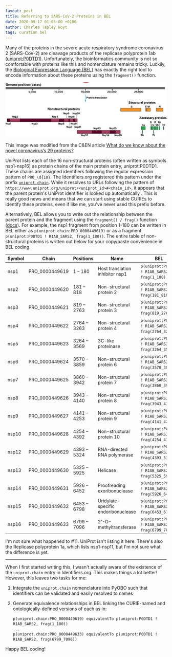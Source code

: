 ```yaml
---
layout: post
title: Referring to SARS-CoV-2 Proteins in BEL
date: 2020-09-17 01:05:00 +0100
author: Charles Tapley Hoyt
tags: curation bel
---
```

Many of the proteins in the severe acute respiratory syndrome coronavirus 2 (SARS-CoV-2)
are cleavage products of the replicase polyprotein 1ab ([uniprot:P0DTD1](https://identifiers.org/uniprot:P0DTD1)).
Unfortunately, the bioinformatics community is not so comfortable with proteins
like this and nomenclature remains tricky. Luckily, the [Biological Expression Language (BEL)](https://biological-expression-language.github.io)
has exactly the right tool to encode information about these proteins using the `fragment()` function.

![SARS-CoV-2 Genome](/img/sars-cov-2-genome.jpeg)

This image was modified from the C&EN article [What do we know about the novel coronavirus’s 29 proteins?](https://cen.acs.org/biological-chemistry/infectious-disease/know-novel-coronaviruss-29-proteins/98/web/2020/04)

UniProt lists each of the 16 non-structural proteins (often written as symbols nsp1-nsp16) as protein chains
of the main protein entry, uniprot:P0DTD1. These chains are assigned identifiers
following the regular expression pattern of `PRO_\d{10}`. The Identifiers.org registered this pattern
under the prefix [`uniprot.chain`](https://registry.identifiers.org/registry/uniprot.chain). While it resolves
to URLs following the pattern of `https://www.uniprot.org/uniprot/<uniprot_id>#<chain_id>`, it appears that the
parent protein's UniProt identifier is looked up automatically . This is really good news and means that we can
start using stable CURIEs to identify these proteins, even if like me, you've never used this prefix before.

Alternatively, BEL allows you to write out the relationship between the parent protein and the
fragment using the `fragment() / frag()` function ([docs](https://biological-expression-language.github.io/entities/physical/#protein-fragments)).
For example, the nsp1 fragment from position 1-180 can be written in BEL either as
`p(uniprot.chain:PRO_0000449619)` or as a fragment `p(uniprot:P0DTD1 ! R1AB_SARS2, frag(1_180))`.
The entire table of non-structural proteins is written out below for your copy/paste convenience
in BEL coding.

| Symbol  | Chain          | Positions   | Name                                  | BEL
| ------- | -------------- | ----------- | ------------------------------------- | ------------------------------------------------- |
| nsp1    | PRO_0000449619 | 1 – 180     | Host translation inhibitor nsp1       | `p(uniprot:P0DTD1 ! R1AB_SARS2, frag(1_180))`     |
| nsp2    | PRO_0000449620 | 181 – 818   | Non-structural protein 2              | `p(uniprot:P0DTD1 ! R1AB_SARS2, frag(181_818))`   |
| nsp3    | PRO_0000449621 | 819 – 2763  | Non-structural protein 3              | `p(uniprot:P0DTD1 ! R1AB_SARS2, frag(819_2763))`  |
| nsp4    | PRO_0000449622 | 2764 – 3263 | Non-structural protein 4              | `p(uniprot:P0DTD1 ! R1AB_SARS2, frag(2764_3263))` |
| nsp5    | PRO_0000449623 | 3264 – 3569 | 3C-like proteinase                    | `p(uniprot:P0DTD1 ! R1AB_SARS2, frag(3264_3569))` |
| nsp6    | PRO_0000449624 | 3570 – 3859 | Non-structural protein 6              | `p(uniprot:P0DTD1 ! R1AB_SARS2, frag(3570_3859))` |
| nsp7    | PRO_0000449625 | 3860 – 3942 | Non-structural protein 7              | `p(uniprot:P0DTD1 ! R1AB_SARS2, frag(3860_3942))` |
| nsp8    | PRO_0000449626 | 3943 – 4140 | Non-structural protein 8              | `p(uniprot:P0DTD1 ! R1AB_SARS2, frag(3943_4140))` |
| nsp9    | PRO_0000449627 | 4141 – 4253 | Non-structural protein 9              | `p(uniprot:P0DTD1 ! R1AB_SARS2, frag(4141_4253))` |
| nsp10   | PRO_0000449628 | 4254 – 4392 | Non-structural protein 10             | `p(uniprot:P0DTD1 ! R1AB_SARS2, frag(4254_4392))` |
| nsp12   | PRO_0000449629 | 4393 – 5324 | RNA-directed RNA polymerase           | `p(uniprot:P0DTD1 ! R1AB_SARS2, frag(4393_5324))` |
| nsp13   | PRO_0000449630 | 5325 – 5925 | Helicase                              | `p(uniprot:P0DTD1 ! R1AB_SARS2, frag(5325_5925))` |
| nsp14   | PRO_0000449631 | 5926 – 6452 | Proofreading exoribonuclease          | `p(uniprot:P0DTD1 ! R1AB_SARS2, frag(5926_6452))` |
| nsp15   | PRO_0000449632 | 6453 – 6798 | Uridylate-specific endoribonuclease   | `p(uniprot:P0DTD1 ! R1AB_SARS2, frag(6453_6798))` |
| nsp16   | PRO_0000449633 | 6799 – 7096 | 2'-O-methyltransferase                | `p(uniprot:P0DTD1 ! R1AB_SARS2, frag(6799_7096))` |

I'm not sure what happened to #11. UniProt isn't listing it here. There's also
the Replicase polyprotein 1a, which lists nsp1-nsp11, but I'm not sure what the difference
is yet.

---

When I first started writing this, I wasn't actually aware of the existence of the `uniprot.chain` entry
in Identifiers.org. This makes things a lot better! However, this leaves two tasks for me:

1. Integrate the `uniprot.chain` nomenclature into PyOBO such that identifiers can be validated and
   easily resolved to names
2. Generate equivalence relationships in BEL linking the CURIE-named and ontologically-defined versions of each
   as in:

    ```
    p(uniprot.chain:PRO_0000449619) equivalentTo p(uniprot:P0DTD1 ! R1AB_SARS2, frag(1_180))
    ...
    p(uniprot.chain:PRO_0000449633) equivalentTo p(uniprot:P0DTD1 ! R1AB_SARS2, frag(6799_7096))
    ```

Happy BEL coding!
